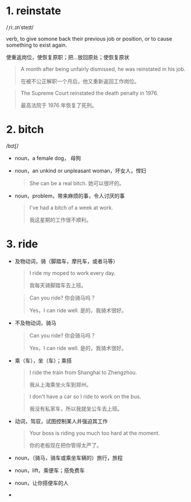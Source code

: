 # 1. reinstate

 /ˌriː.ɪnˈsteɪt/

verb, to give somone back their previous job or position, or to cause something to exist again.

使重返岗位，使恢复原职；把...放回原处；使恢复原状

> A month after being unfairly dismissed, he was reinstated in his job.
>
> 在被不公正解职一个月后，他又重新返回工作岗位。

> The Supreme Court reinstated the death penalty in 1976.
>
> 最高法院于 1976 年恢复了死刑。

# 2. bitch

/bɪtʃ/

- noun，a female dog， 母狗

- noun，an unkind or unpleasant woman，坏女人，悍妇

  > She can be a real bitch. 她可以很坏的。

- noun，problem，带来麻烦的事，令人讨厌的事

  > I've had a bitch of a week at work.
  >
  > 我这星期的工作很不顺利。

# 3. ride

- 及物动词，骑（脚踏车，摩托车，或者马等）

  > I ride my moped to work every day.
  >
  > 我每天骑脚踏车去上班。

  > Can you ride? 你会骑马吗？
  >
  > Yes，I can ride well. 是的，我骑术很好。

- 不及物动词，骑马

  > Can you ride? 你会骑马吗？
  >
  > Yes，I can ride well. 是的，我骑术很好。

- 乘（车），坐（车）；乘搭

  > I ride the train from Shanghai to Zhengzhou.
  >
  > 我从上海乘坐火车到郑州。

  > I don't have a car so I ride to work on the bus.
  >
  > 我没有私家车，所以我就坐公车去上班。

- 动词，驾驭，试图控制某人并强迫其工作

  > Your boss is riding you much too hard at the moment.
  >
  > 你的老板现在把你管得太严了。

- noun，（骑马，骑车或乘坐车辆的）旅行，旅程

- noun，lift，乘便车；搭免费车

- noun，让你搭便车的人

- 

